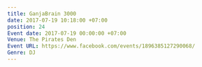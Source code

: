 ```yaml
---
title: GanjaBrain 3000
date: 2017-07-19 10:18:00 +07:00
position: 24
Event date: 2017-07-19 00:00:00 +07:00
Venue: The Pirates Den
Event URL: https://www.facebook.com/events/1896385127290068/
Genre: DJ
---
```


